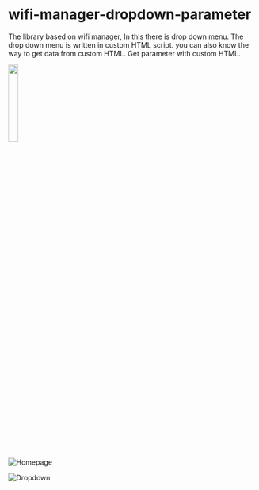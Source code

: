 # wifi-manager-dropdown-parameter
The library based on wifi manager, In this there is drop down menu. The drop down menu is written in custom HTML script.  you can also know the way to get data from custom HTML. Get parameter with custom HTML.

<img src="https://user-images.githubusercontent.com/59290454/220400419-ac7169a7-8e2c-47d5-a13a-6606d0999d80.png" width=20% height=20%>

![Homepage](https://user-images.githubusercontent.com/59290454/220400419-ac7169a7-8e2c-47d5-a13a-6606d0999d80.png)

![Dropdown](https://user-images.githubusercontent.com/59290454/220400473-2ca4f048-6ce4-4850-bb17-9df5c55f7718.png)

